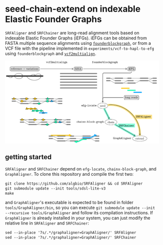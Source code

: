 # seed-chain-extend on indexable Elastic Founder Graphs
`SRFAligner` and `SRFChainer` are long-read alignment tools based on indexable Elastic Founder Graphs (iEFGs). iEFGs can be obtained from FASTA multiple sequence alignments using [`founderblockgraph`](https://github.com/algbio/founderblockgraphs), or from a VCF file with the pipeline implemented in `experiments/vcf-to-hapl-to-efg` using `founderblockgraph` and [`vcf2multialign`](https://github.com/tsnorri/vcf2multialign/).

![Workflow to build iEFGs from a VCF file and to perform seed-chain-extend alignment](docs/workflow.png)

## getting started
`SRFAligner` and `SRFChainer` depend on `efg-locate`, `chainx-block-graph`, and `GraphAligner`. To clone this repository and compile the first two:
```
git clone https://github.com/algbio/SRFAligner && cd SRFAligner
git submodule update --init tools/sdsl-lite-v3
make
```
and `GraphAligner`'s executable is expected to be found in folder `tools/GraphAligner/bin`, so you can execute `git submodule update --init --recursive tools/GraphAligner` and follow its compilation instructions. If `GraphAligner` is already installed in your system, you can just modify the relative line in `SRFAligner` and `SRFChainer`:
```
sed --in-place '7s/.*/graphaligner=GraphAligner/' SRFAligner
sed --in-place '7s/.*/graphaligner=GraphAligner/' SRFChainer
```
